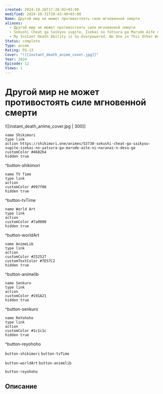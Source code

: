 ```yaml
---
created: 2024-10-26T17:28:02+03:00
modified: 2024-10-31T20:43:40+03:00
Name: Другой мир не может противостоять силе мгновенной смерти
aliases:
  - Другой мир не может противостоять силе мгновенной смерти
  - Sokushi Cheat ga Saikyou sugite, Isekai no Yatsura ga Marude Aite ni Naranai n desu ga
  - My Instant Death Ability is So Overpowered, No One in This Other World Stands a Chance Against Me!
Status: complete
Type: anime
Rating: PG-13
Cover: "![[instant_death_anime_cover.jpg]]"
Year: 2024
Episode: 12
Views: 1
---
```


# Другой мир не может противостоять силе мгновенной смерти

![[instant_death_anime_cover.jpg | 300]]

```button
name Shikimori
type link
action https://shikimori.one/animes/53730-sokushi-cheat-ga-saikyou-sugite-isekai-no-yatsura-ga-marude-aite-ni-naranai-n-desu-ga
customColor #4682b4
hidden true
```
^button-shikimori

```button
name TV Time
type link
action 
customColor #997f00
hidden true
```
^button-tvTime

```button
name World Art
type link
action 
customColor #7a0000
hidden true
```
^button-worldArt

```button
name AnimeLib
type link
action 
customColor #252527
customTextColor #7E57C2
hidden true
```
^button-animelib

```button
name Senkuro
type link
action 
customColor #191A21
hidden true
```
^button-senkuro

```button
name ReYohoho
type link
action 
customColor #1c1c1c
hidden true
```
^button-reyohoho



`button-shikimori` `button-tvTime`

`button-worldArt` `button-animelib`

`button-reyohoho`

## Описание


